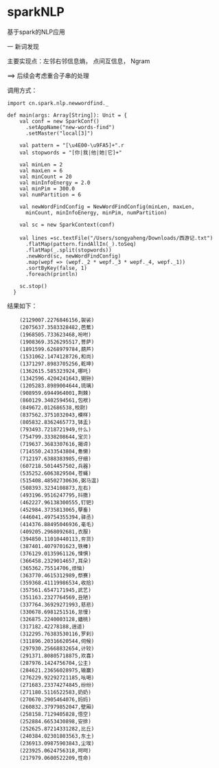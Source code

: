 # sparkNLP
基于spark的NLP应用

一 新词发现

主要实现点：左邻右邻信息熵， 点间互信息， Ngram

==> 后续会考虑重合子串的处理

调用方式：
    
    import cn.spark.nlp.newwordfind._
    
    def main(args: Array[String]): Unit = {
        val conf = new SparkConf()
          .setAppName("new-words-find")
          .setMaster("local[3]")
    
        val pattern = "[\u4E00-\u9FA5]+".r
        val stopwords = "[你|我|他|她|它]+"
    
        val minLen = 2
        val maxLen = 6
        val minCount = 20
        val minInfoEnergy = 2.0
        val minPim = 300.0
        val numPartition = 6
    
        val newWordFindConfig = NewWordFindConfig(minLen, maxLen,
          minCount, minInfoEnergy, minPim, numPartition)
    
        val sc = new SparkContext(conf)
        
        val lines =sc.textFile("/Users/songyaheng/Downloads/西游记.txt")
          .flatMap(pattern.findAllIn(_).toSeq)
          .flatMap(_.split(stopwords))
          .newWord(sc, newWordFindConfig)
          .map(wepf => (wepf._2 * wepf._3 * wepf._4, wepf._1))
          .sortByKey(false, 1)
          .foreach(println)
    
        sc.stop()
      }
      
结果如下：

        (2129007.2276846156,袈裟)
        (2075637.3583328482,芭蕉)
        (1968505.733623468,吩咐)
        (1908369.3526295517,菩萨)
        (1891599.6268979784,葫芦)
        (1531062.1474128726,和尚)
        (1371297.8983705256,乾坤)
        (1362615.585323924,哪吒)
        (1342596.4204241643,猢狲)
        (1205283.8989004644,琉璃)
        (908959.6944964001,荆棘)
        (860129.3402594561,包袱)
        (849672.012686538,校尉)
        (837562.3751032043,模样)
        (805832.8362465773,钵盂)
        (793493.7218721949,什么)
        (754799.3338208644,宝贝)
        (719637.3683307616,揭谛)
        (714550.2433543804,惫懒)
        (712197.6388383985,仔细)
        (607218.5014457502,兵器)
        (535252.6063829504,苍蝇)
        (515408.48502730636,弼马温)
        (508393.3234108873,左右)
        (493196.9516247795,抖擞)
        (462227.96138300555,钉钯)
        (452984.3735813065,孽畜)
        (446041.49754355394,驿丞)
        (414376.88495046936,毫毛)
        (409205.2968092681,衣服)
        (394850.11010440113,夯货)
        (387401.4079701623,铁棒)
        (376129.0135961126,悚惧)
        (366458.2329014657,耳朵)
        (365362.75514706,烦恼)
        (363770.4615312989,祭赛)
        (359368.41119986534,收拾)
        (357561.6547171945,武艺)
        (351163.2327764569,丑陋)
        (337764.36929271993,慈悲)
        (330678.6981251516,怠慢)
        (326875.2240003128,蟠桃)
        (317182.42278188,逍遥)
        (312295.76383530116,罗刹)
        (311896.20316620544,伺候)
        (297930.25668832654,计较)
        (291371.80805718875,欢喜)
        (287976.1424756704,公主)
        (284621.23656028975,输赢)
        (276229.92292721185,吆喝)
        (271683.23374274845,纷纷)
        (271180.5116522583,奶奶)
        (270670.2905464076,妈妈)
        (260832.37979852047,壁厢)
        (258158.7129405828,悟空)
        (252884.6653430898,安排)
        (252625.87214331282,比丘)
        (240384.02301803563,东土)
        (236913.09875903843,尘埃)
        (223925.0624756318,呵呵)
        (217979.0600522209,性命)